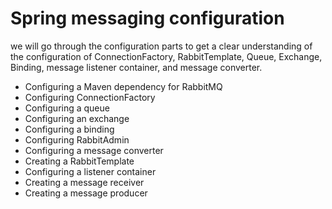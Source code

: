 # Spring messaging configuration
we will go through the configuration parts to get a clear understanding of 
the configuration of ConnectionFactory, RabbitTemplate, Queue, Exchange, Binding,
message listener container, and message converter.

* Configuring a Maven dependency for RabbitMQ
* Configuring ConnectionFactory
* Configuring a queue
* Configuring an exchange
* Configuring a binding
* Configuring RabbitAdmin
* Configuring a message converter
* Creating a RabbitTemplate
* Configuring a listener container
* Creating a message receiver
* Creating a message producer



